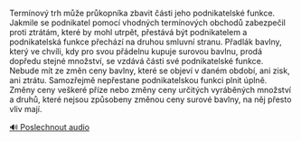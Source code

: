 
Termínový trh může průkopníka zbavit části jeho podnikatelské funkce. Jakmile se podnikatel pomocí vhodných termínových obchodů zabezpečil proti ztrátám, které by mohl utrpět, přestává být podnikatelem a podnikatelská funkce přechází na druhou smluvní stranu. Přadlák bavlny, který ve chvíli, kdy pro svou přádelnu kupuje surovou bavlnu, prodá dopředu stejné množství, se vzdává části své podnikatelské funkce. Nebude mít ze změn ceny bavlny, které se objeví v daném období, ani zisk, ani ztrátu. Samozřejmě nepřestane podnikatelskou funkci plnit úplně. Změny ceny veškeré příze nebo změny ceny určitých vyráběných množství a druhů, které nejsou způsobeny změnou ceny surové bavlny, na něj přesto vliv mají.

[🔊 Poslechnout audio](/data/7-paragraphs/audio/chapter_50/para_009-Termnov-trh-me-prkopnka-zbavit-sti-jeho-po.mp3)
